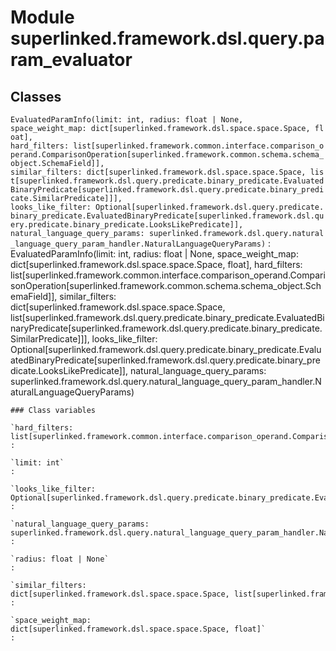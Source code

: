 Module superlinked.framework.dsl.query.param_evaluator
======================================================

Classes
-------

`EvaluatedParamInfo(limit: int, radius: float | None, space_weight_map: dict[superlinked.framework.dsl.space.space.Space, float], hard_filters: list[superlinked.framework.common.interface.comparison_operand.ComparisonOperation[superlinked.framework.common.schema.schema_object.SchemaField]], similar_filters: dict[superlinked.framework.dsl.space.space.Space, list[superlinked.framework.dsl.query.predicate.binary_predicate.EvaluatedBinaryPredicate[superlinked.framework.dsl.query.predicate.binary_predicate.SimilarPredicate]]], looks_like_filter: Optional[superlinked.framework.dsl.query.predicate.binary_predicate.EvaluatedBinaryPredicate[superlinked.framework.dsl.query.predicate.binary_predicate.LooksLikePredicate]], natural_language_query_params: superlinked.framework.dsl.query.natural_language_query_param_handler.NaturalLanguageQueryParams)`
:   EvaluatedParamInfo(limit: int, radius: float | None, space_weight_map: dict[superlinked.framework.dsl.space.space.Space, float], hard_filters: list[superlinked.framework.common.interface.comparison_operand.ComparisonOperation[superlinked.framework.common.schema.schema_object.SchemaField]], similar_filters: dict[superlinked.framework.dsl.space.space.Space, list[superlinked.framework.dsl.query.predicate.binary_predicate.EvaluatedBinaryPredicate[superlinked.framework.dsl.query.predicate.binary_predicate.SimilarPredicate]]], looks_like_filter: Optional[superlinked.framework.dsl.query.predicate.binary_predicate.EvaluatedBinaryPredicate[superlinked.framework.dsl.query.predicate.binary_predicate.LooksLikePredicate]], natural_language_query_params: superlinked.framework.dsl.query.natural_language_query_param_handler.NaturalLanguageQueryParams)

    ### Class variables

    `hard_filters: list[superlinked.framework.common.interface.comparison_operand.ComparisonOperation[superlinked.framework.common.schema.schema_object.SchemaField]]`
    :

    `limit: int`
    :

    `looks_like_filter: Optional[superlinked.framework.dsl.query.predicate.binary_predicate.EvaluatedBinaryPredicate[superlinked.framework.dsl.query.predicate.binary_predicate.LooksLikePredicate]]`
    :

    `natural_language_query_params: superlinked.framework.dsl.query.natural_language_query_param_handler.NaturalLanguageQueryParams`
    :

    `radius: float | None`
    :

    `similar_filters: dict[superlinked.framework.dsl.space.space.Space, list[superlinked.framework.dsl.query.predicate.binary_predicate.EvaluatedBinaryPredicate[superlinked.framework.dsl.query.predicate.binary_predicate.SimilarPredicate]]]`
    :

    `space_weight_map: dict[superlinked.framework.dsl.space.space.Space, float]`
    :